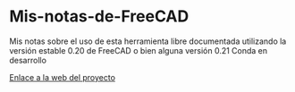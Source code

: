 # Mis-notas-de-FreeCAD
Mis notas sobre el uso de esta herramienta libre documentada utilizando la versión estable 0.20 de FreeCAD o bien alguna versión 0.21 Conda en desarrollo

[Enlace a la web del proyecto]()
